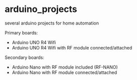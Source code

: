 # arduino_projects
several arduino projects for home automation


Primary boards: 
 - Arduino UNO R4 Wifi
 - Arduino UNO R4 Wifi with RF module connected/attached


Secondary boards: 
 - Arduino Nano with RF module included (RF-NANO)
 - Arduino Nano with RF module connected/attached
